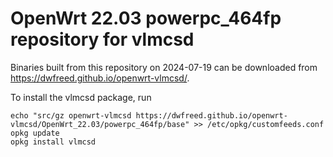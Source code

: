 OpenWrt 22.03 powerpc_464fp repository for vlmcsd
========

Binaries built from this repository on 2024-07-19 can be downloaded from <https://dwfreed.github.io/openwrt-vlmcsd/>.

To install the vlmcsd package, run

```
echo "src/gz openwrt-vlmcsd https://dwfreed.github.io/openwrt-vlmcsd/OpenWrt_22.03/powerpc_464fp/base" >> /etc/opkg/customfeeds.conf
opkg update
opkg install vlmcsd
```
